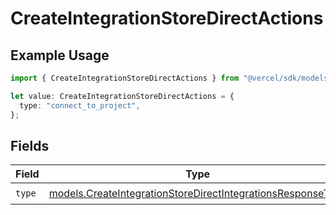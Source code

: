 # CreateIntegrationStoreDirectActions

## Example Usage

```typescript
import { CreateIntegrationStoreDirectActions } from "@vercel/sdk/models/createintegrationstoredirectop.js";

let value: CreateIntegrationStoreDirectActions = {
  type: "connect_to_project",
};
```

## Fields

| Field                                                                                                                            | Type                                                                                                                             | Required                                                                                                                         | Description                                                                                                                      |
| -------------------------------------------------------------------------------------------------------------------------------- | -------------------------------------------------------------------------------------------------------------------------------- | -------------------------------------------------------------------------------------------------------------------------------- | -------------------------------------------------------------------------------------------------------------------------------- |
| `type`                                                                                                                           | [models.CreateIntegrationStoreDirectIntegrationsResponseType](../models/createintegrationstoredirectintegrationsresponsetype.md) | :heavy_check_mark:                                                                                                               | N/A                                                                                                                              |